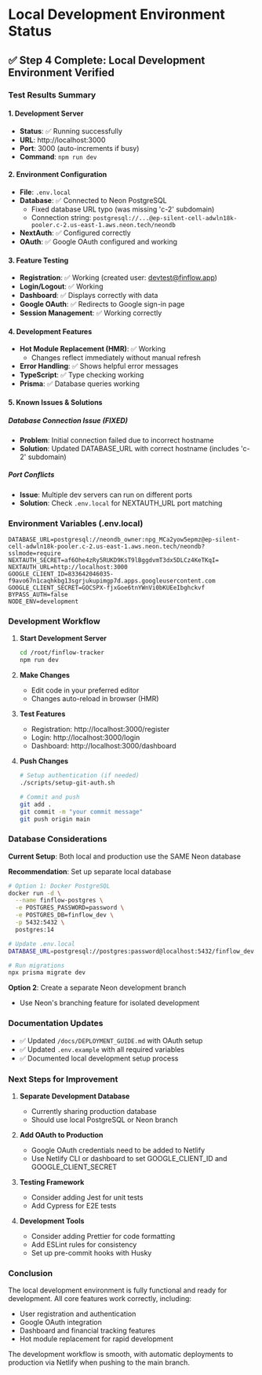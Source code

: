 # Local Development Environment Status

## ✅ Step 4 Complete: Local Development Environment Verified

### Test Results Summary

#### 1. **Development Server**
- **Status**: ✅ Running successfully
- **URL**: http://localhost:3000
- **Port**: 3000 (auto-increments if busy)
- **Command**: `npm run dev`

#### 2. **Environment Configuration**
- **File**: `.env.local`
- **Database**: ✅ Connected to Neon PostgreSQL
  - Fixed database URL typo (was missing 'c-2' subdomain)
  - Connection string: `postgresql://...@ep-silent-cell-adwln18k-pooler.c-2.us-east-1.aws.neon.tech/neondb`
- **NextAuth**: ✅ Configured correctly
- **OAuth**: ✅ Google OAuth configured and working

#### 3. **Feature Testing**
- **Registration**: ✅ Working (created user: devtest@finflow.app)
- **Login/Logout**: ✅ Working
- **Dashboard**: ✅ Displays correctly with data
- **Google OAuth**: ✅ Redirects to Google sign-in page
- **Session Management**: ✅ Working correctly

#### 4. **Development Features**
- **Hot Module Replacement (HMR)**: ✅ Working
  - Changes reflect immediately without manual refresh
- **Error Handling**: ✅ Shows helpful error messages
- **TypeScript**: ✅ Type checking working
- **Prisma**: ✅ Database queries working

#### 5. **Known Issues & Solutions**

##### Database Connection Issue (FIXED)
- **Problem**: Initial connection failed due to incorrect hostname
- **Solution**: Updated DATABASE_URL with correct hostname (includes 'c-2' subdomain)

##### Port Conflicts
- **Issue**: Multiple dev servers can run on different ports
- **Solution**: Check `.env.local` for NEXTAUTH_URL port matching

### Environment Variables (.env.local)

```env
DATABASE_URL=postgresql://neondb_owner:npg_MCa2yow5epmz@ep-silent-cell-adwln18k-pooler.c-2.us-east-1.aws.neon.tech/neondb?sslmode=require
NEXTAUTH_SECRET=af6Ohe4zRy5RUKD9KsT9lBggdvmT3dx5DLCz4KeTKqI=
NEXTAUTH_URL=http://localhost:3000
GOOGLE_CLIENT_ID=833642046035-f9avo67n1caqhkbg13sgrjukupimgp7d.apps.googleusercontent.com
GOOGLE_CLIENT_SECRET=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
BYPASS_AUTH=false
NODE_ENV=development
```

### Development Workflow

1. **Start Development Server**
   ```bash
   cd /root/finflow-tracker
   npm run dev
   ```

2. **Make Changes**
   - Edit code in your preferred editor
   - Changes auto-reload in browser (HMR)

3. **Test Features**
   - Registration: http://localhost:3000/register
   - Login: http://localhost:3000/login
   - Dashboard: http://localhost:3000/dashboard

4. **Push Changes**
   ```bash
   # Setup authentication (if needed)
   ./scripts/setup-git-auth.sh
   
   # Commit and push
   git add .
   git commit -m "your commit message"
   git push origin main
   ```

### Database Considerations

**Current Setup**: Both local and production use the SAME Neon database

**Recommendation**: Set up separate local database
```bash
# Option 1: Docker PostgreSQL
docker run -d \
  --name finflow-postgres \
  -e POSTGRES_PASSWORD=password \
  -e POSTGRES_DB=finflow_dev \
  -p 5432:5432 \
  postgres:14

# Update .env.local
DATABASE_URL=postgresql://postgres:password@localhost:5432/finflow_dev

# Run migrations
npx prisma migrate dev
```

**Option 2**: Create a separate Neon development branch
- Use Neon's branching feature for isolated development

### Documentation Updates

- ✅ Updated `/docs/DEPLOYMENT_GUIDE.md` with OAuth setup
- ✅ Updated `.env.example` with all required variables
- ✅ Documented local development setup process

### Next Steps for Improvement

1. **Separate Development Database**
   - Currently sharing production database
   - Should use local PostgreSQL or Neon branch

2. **Add OAuth to Production**
   - Google OAuth credentials need to be added to Netlify
   - Use Netlify CLI or dashboard to set GOOGLE_CLIENT_ID and GOOGLE_CLIENT_SECRET

3. **Testing Framework**
   - Consider adding Jest for unit tests
   - Add Cypress for E2E tests

4. **Development Tools**
   - Consider adding Prettier for code formatting
   - Add ESLint rules for consistency
   - Set up pre-commit hooks with Husky

### Conclusion

The local development environment is fully functional and ready for development. All core features work correctly, including:
- User registration and authentication
- Google OAuth integration
- Dashboard and financial tracking features
- Hot module replacement for rapid development

The development workflow is smooth, with automatic deployments to production via Netlify when pushing to the main branch.
